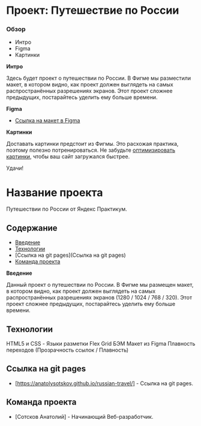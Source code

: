 # Проект: Путешествие по России

### Обзор
* Интро
* Figma
* Картинки

**Интро**

Здесь будет проект о путешествии по России.
В Фигме мы разместили макет, в котором видно, как проект должен выглядеть на самых распространённых разрешениях экранов.
Этот проект сложнее предыдущих, постарайтесь уделить ему больше времени.

**Figma**

* [Ссылка на макет в Figma](https://www.figma.com/file/5S2WSbEFL6awjVWJ0NWL8Q/Sprint-3_-Russia-_-desktop-mobile?node-id=28503%3A0)

**Картинки**

Доставать картинки предстоит из Фигмы. Это расхожая практика, поэтому полезно потренироваться.
Не забудьте [оптимизировать картинки](https://tinypng.com/), чтобы ваш сайт загружался быстрее.

Удачи!

# Название проекта
Путешествии по России от Яндекс Практикум.

## Содержание
- [Введение](#Введение)
- [Технологии](#технологии)
- [Ссылка на git pages](Ссылка на git pages)
- [Команда проекта](#команда-проекта)

**Введение**

Данный проект о путешествии по России.
В Фигме мы размещен макет, в котором видно, как проект должен выглядеть на самых распространённых разрешениях экранов (1280 / 1024 / 768 / 320).
Этот проект сложнее предыдущих, постарайтесь уделить ему больше времени.


## Технологии
HTML5 и CSS - Языки разметки
Flex
Grid
БЭМ
Макет из Figma
Плавность переходов (Прозрачность ссылок / Плавность)

## Ссылка на git pages
- [https://anatolysotskov.github.io/russian-travel/] - Ссылка на git pages. 


## Команда проекта
- [Сотсков Анатолий] - Начинающий Веб-разработчик. 
